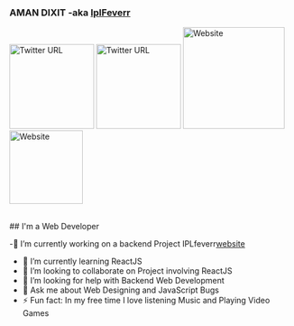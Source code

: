 ### AMAN DIXIT -aka [IplFeverr][website]
[<img alt="Twitter URL" width="150px" src="https://img.shields.io/twitter/url?color=gray&label=aman-dixit&logo=linkedin&logoColor=white&style=flat-square&url=https%3A%2F%2Fwww.linkedin.com%2Fin%2Faman-dixit-b371b9190%2F">][website]
[<img alt="Twitter URL" width="150px" src="https://img.shields.io/twitter/url?color=gray&label=lazyamaan&logo=gmail&logoColor=white&style=flat-square&url=https%3A%2F%2Fwww.linkedin.com%2Fin%2Faman-dixit-b371b9190%2F">][gmail]
[<img alt="Website" width="180px" src="https://img.shields.io/website?down_color=red&down_message=offline&label=devaman&logo=netlify&up_color=blue&up_message=online&url=https%3A%2F%2Fdevwebaman.netlify.app%2F">][profile]
[<img alt="Website" width="130px" src="https://komarev.com/ghpvc/?username=AMAN123956&style=flat">][profile]

<br/>
## I'm a Web Developer

-🔭 I’m currently working on a backend Project IPLfeverr[website]
- 🌱 I’m currently learning ReactJS
- 👯 I’m looking to collaborate on Project involving ReactJS
- 🤔 I’m looking for help with Backend Web Development
- 💬 Ask me about Web Designing and JavaScript Bugs
- ⚡ Fun fact: In my free time I love listening Music and Playing Video Games







<br />
<br />


[website]:  https://www.linkedin.com/in/aman-dixit-b371b9190/
[gmail]:  mailto:amandixit033@gmail.com
[profile]: https://devwebaman.netlify.app/

